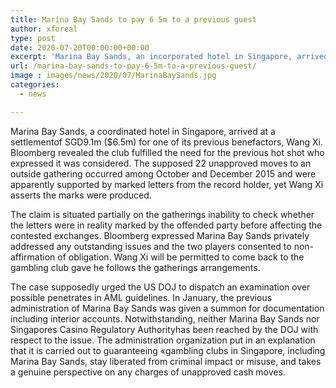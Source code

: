 ```yaml
---
title: Marina Bay Sands to pay 6 5m to a previous guest
author: xforeal 
type: post
date: 2020-07-20T00:00:00+00:00
excerpt: 'Marina Bay Sands, an incorporated hotel in Singapore, arrived at a settlementof SGD9 '
url: /marina-bay-sands-to-pay-6-5m-to-a-previous-guest/
image : images/news/2020/07/MarinaBaySands.jpg
categories:
  - news

---
```

Marina Bay Sands, a coordinated hotel in Singapore, arrived at a settlementof SGD9.1m ($6.5m) for one of its previous benefactors, Wang Xi. Bloomberg revealed the club fulfilled the need for the previous hot shot who expressed it was considered. The supposed 22 unapproved moves to an outside gathering occurred among October and December 2015 and were apparently supported by marked letters from the record holder, yet Wang Xi asserts the marks were produced. 

The claim is situated partially on the gatherings inability to check whether the letters were in reality marked by the offended party before affecting the contested exchanges. Bloomberg expressed Marina Bay Sands privately addressed any outstanding issues and the two players consented to non-affirmation of obligation. Wang Xi will be permitted to come back to the gambling club gave he follows the gatherings arrangements. 

The case supposedly urged the US DOJ to dispatch an examination over possible penetrates in AML guidelines. In January, the previous administration of Marina Bay Sands was given a summon for documentation including interior accounts. Notwithstanding, neither Marina Bay Sands nor Singapores Casino Regulatory Authorityhas been reached by the DOJ with respect to the issue. The administration organization put in an explanation that it is carried out to guaranteeing &#171;gambling clubs in Singapore, including Marina Bay Sands, stay liberated from criminal impact or misuse, and takes a genuine perspective on any charges of unapproved cash moves.